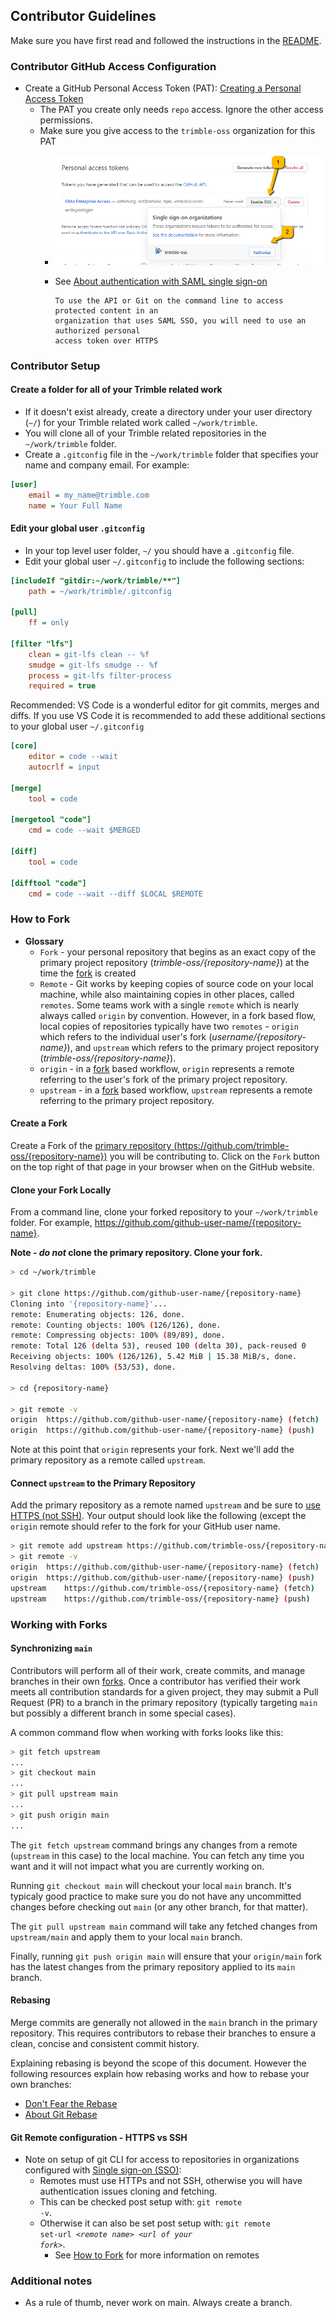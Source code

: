 ## Contributor Guidelines

Make sure you have first read and followed the instructions in the [README](../README.md).

### Contributor GitHub Access Configuration

- Create a GitHub Personal Access Token (PAT): [Creating a Personal Access Token](https://docs.github.com/en/github/authenticating-to-github/creating-a-personal-access-token)
  - The PAT you create only needs `repo` access. Ignore the other access permissions.
  - Make sure you give access to the `trimble-oss` organization for this PAT
    - ![PAT with SSO](./assets/pat-sso.png)
    - See [About authentication with SAML single sign-on](https://docs.github.com/en/github/authenticating-to-github/about-authentication-with-saml-single-sign-on)

      ```text
      To use the API or Git on the command line to access protected content in an
      organization that uses SAML SSO, you will need to use an authorized personal
      access token over HTTPS
      ```

### Contributor Setup

#### Create a folder for all of your Trimble related work

- If it doesn't exist already, create a directory under your user directory (`~/`) for your Trimble related work called `~/work/trimble`.
- You will clone all of your Trimble related repositories in the `~/work/trimble` folder.
- Create a `.gitconfig` file in the `~/work/trimble` folder that specifies your name and company email. For example:

```ini
[user]
    email = my_name@trimble.com
    name = Your Full Name
```

#### Edit your global user `.gitconfig`

- In your top level user folder, `~/` you should have a `.gitconfig` file.
- Edit your global user `~/.gitconfig` to include the following sections:

```ini
[includeIf "gitdir:~/work/trimble/**"]
    path = ~/work/trimble/.gitconfig

[pull]
    ff = only

[filter "lfs"]
    clean = git-lfs clean -- %f
    smudge = git-lfs smudge -- %f
    process = git-lfs filter-process
    required = true
```

Recommended: VS Code is a wonderful editor for git commits, merges and diffs. If you use VS Code it is recommended to add these additional sections to your global user `~/.gitconfig`

```ini
[core]
    editor = code --wait
    autocrlf = input

[merge]
    tool = code

[mergetool "code"]
    cmd = code --wait $MERGED

[diff]
    tool = code

[difftool "code"]
    cmd = code --wait --diff $LOCAL $REMOTE
```

### How to Fork

- **Glossary**
  - `Fork` - your personal repository that begins as an exact copy of the primary project repository (*trimble-oss/{repository-name}*) at the time the [fork](https://guides.github.com/activities/forking/) is created
  - `Remote` - Git works by keeping copies of source code on your local machine, while also maintaining copies in other places, called `remotes`. Some teams work with a single `remote` which is nearly always called `origin` by convention. However, in a fork based flow, local copies of repositories typically have two `remotes` - `origin` which refers to the individual user's fork (*username/{repository-name}*), and `upstream` which refers to the primary project repository (*trimble-oss/{repository-name}*).
  - `origin` - in a [fork](https://guides.github.com/activities/forking/) based workflow, `origin` represents a remote referring to the user's fork of the primary project repository.
  - `upstream` - in a [fork](https://guides.github.com/activities/forking/) based workflow, `upstream` represents a remote referring to the primary project repository.

#### Create a Fork

Create a Fork of the [primary repository (https://github.com/trimble-oss/{repository-name})](https://github.com/trimble-oss/{repository-name}) you will be contributing to. Click on the `Fork` button on the top right of that page in your browser when on the GitHub website.

#### Clone your Fork Locally

From a command line, clone your forked repository to your `~/work/trimble` folder. For example, <https://github.com/github-user-name/{repository-name}>.

**Note - *do not* clone the primary repository. Clone your fork.**

```bash
> cd ~/work/trimble

> git clone https://github.com/github-user-name/{repository-name}
Cloning into '{repository-name}'...
remote: Enumerating objects: 126, done.
remote: Counting objects: 100% (126/126), done.
remote: Compressing objects: 100% (89/89), done.
remote: Total 126 (delta 53), reused 100 (delta 30), pack-reused 0
Receiving objects: 100% (126/126), 5.42 MiB | 15.38 MiB/s, done.
Resolving deltas: 100% (53/53), done.

> cd {repository-name}

> git remote -v
origin	https://github.com/github-user-name/{repository-name} (fetch)
origin	https://github.com/github-user-name/{repository-name} (push)

```

Note at this point that `origin` represents your fork. Next we'll add the primary repository as a remote called `upstream`.

#### Connect `upstream` to the Primary Repository

Add the primary repository as a remote named `upstream` and be sure to [use HTTPS (not SSH)](#git-remote-configuration---https-vs-ssh). Your output should look like the following (except the `origin` remote should refer to the fork for your GitHub user name.

```bash
> git remote add upstream https://github.com/trimble-oss/{repository-name}
> git remote -v
origin	https://github.com/github-user-name/{repository-name} (fetch)
origin	https://github.com/github-user-name/{repository-name} (push)
upstream	https://github.com/trimble-oss/{repository-name} (fetch)
upstream	https://github.com/trimble-oss/{repository-name} (push)
```

### Working with Forks

#### Synchronizing `main`

Contributors will perform all of their work, create commits, and manage branches in their own [forks](https://guides.github.com/activities/forking/). Once a contributor has verified their work meets all contribution standards for a given project, they may submit a Pull Request (PR) to a branch in the primary repository (typically targeting `main` but possibly a different branch in some special cases).

A common command flow when working with forks looks like this:

```bash
> git fetch upstream
...
> git checkout main
...
> git pull upstream main
...
> git push origin main
...
```

The `git fetch upstream` command brings any changes from a remote (`upstream` in this case) to the local machine. You can fetch any time you want and it will not impact what you are currently working on.

Running `git checkout main` will checkout your local `main` branch. It's typicaly good practice to make sure you do not have any uncommitted changes before checking out `main` (or any other branch, for that matter).

The `git pull upstream main` command will take any fetched changes from `upstream/main` and apply them to your local `main` branch.

Finally, running `git push origin main` will ensure that your `origin/main` fork has the latest changes from the primary repository applied to its `main` branch.

#### Rebasing

Merge commits are generally not allowed in the `main` branch in the primary repository. This requires contributors to rebase their branches to ensure a clean, concise and consistent commit history.

Explaining rebasing is beyond the scope of this document. However the following resources explain how rebasing works and how to rebase your own branches:

- [Don't Fear the Rebase](https://medium.com/hackernoon/dont-fear-the-rebase-bca683888dae)
- [About Git Rebase](https://docs.github.com/en/github/getting-started-with-github/about-git-rebase)

#### Git Remote configuration - HTTPS vs SSH

- Note on setup of git CLI for access to repositories in organizations configured with [Single sign-on (SSO)](https://en.wikipedia.org/wiki/Single_sign-on):
  - Remotes must use HTTPs and not SSH, otherwise you will have authentication issues cloning and fetching.
  - This can be checked post setup with: <code>git remote -v</code>.
  - Otherwise it can also be set post setup with: <code>git remote set-url *\<remote name\>* *\<url of your fork\>*</code>.
    - See [How to Fork](#how-to-fork) for more information on remotes

### Additional notes

- As a rule of thumb, never work on main. Always create a branch.

